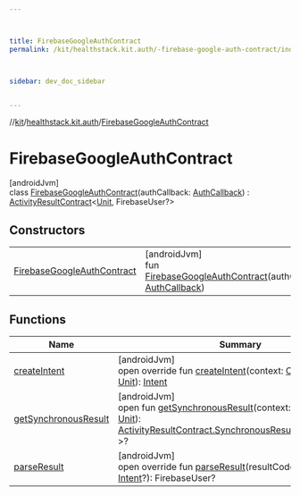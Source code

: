 ```yaml
---



title: FirebaseGoogleAuthContract
permalink: /kit/healthstack.kit.auth/-firebase-google-auth-contract/index.html



sidebar: dev_doc_sidebar


---
```




//[kit](/kit.html)/[healthstack.kit.auth](../index.html)/[FirebaseGoogleAuthContract](index.html)



# FirebaseGoogleAuthContract



[androidJvm]\
class [FirebaseGoogleAuthContract](index.html)(authCallback: [AuthCallback](../-auth-callback/index.html)) : [ActivityResultContract](https://developer.android.com/reference/kotlin/androidx/activity/result/contract/ActivityResultContract.html)&lt;[Unit](https://kotlinlang.org/api/latest/jvm/stdlib/kotlin/-unit/index.html), FirebaseUser?&gt;



## Constructors


| | |
|---|---|
| [FirebaseGoogleAuthContract](-firebase-google-auth-contract.html) | [androidJvm]<br>fun [FirebaseGoogleAuthContract](-firebase-google-auth-contract.html)(authCallback: [AuthCallback](../-auth-callback/index.html)) |


## Functions


| Name | Summary |
|---|---|
| [createIntent](create-intent.html) | [androidJvm]<br>open override fun [createIntent](create-intent.html)(context: [Context](https://developer.android.com/reference/kotlin/android/content/Context.html), input: [Unit](https://kotlinlang.org/api/latest/jvm/stdlib/kotlin/-unit/index.html)): [Intent](https://developer.android.com/reference/kotlin/android/content/Intent.html) |
| [getSynchronousResult](index.html#-1622969577%2FFunctions%2F-106109196) | [androidJvm]<br>open fun [getSynchronousResult](index.html#-1622969577%2FFunctions%2F-106109196)(context: [Context](https://developer.android.com/reference/kotlin/android/content/Context.html), input: [Unit](https://kotlinlang.org/api/latest/jvm/stdlib/kotlin/-unit/index.html)): [ActivityResultContract.SynchronousResult](https://developer.android.com/reference/kotlin/androidx/activity/result/contract/ActivityResultContract.SynchronousResult.html)&lt;FirebaseUser?&gt;? |
| [parseResult](parse-result.html) | [androidJvm]<br>open override fun [parseResult](parse-result.html)(resultCode: [Int](https://kotlinlang.org/api/latest/jvm/stdlib/kotlin/-int/index.html), intent: [Intent](https://developer.android.com/reference/kotlin/android/content/Intent.html)?): FirebaseUser? |



